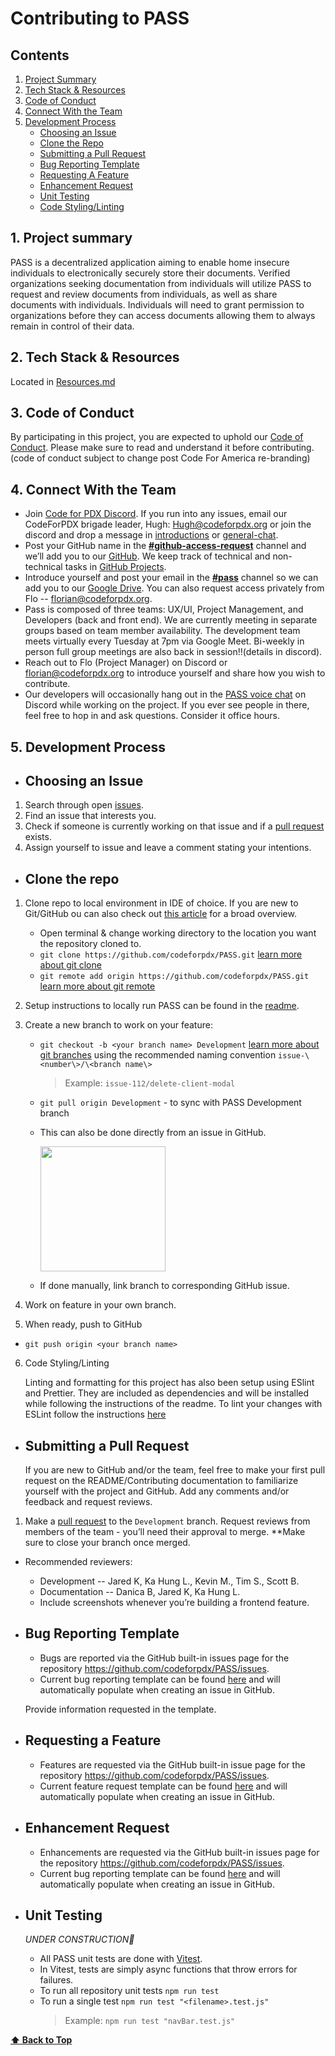 # Contributing to PASS

## Contents

1. [Project Summary](#1-project-summary)
2. [Tech Stack & Resources](#2-tech-stack--resources)
3. [Code of Conduct](#3-code-of-conduct)
4. [Connect With the Team](#4-connect-with-the-team)
5. [Development Process](#5-development-process)
    - [Choosing an Issue](#choosing-an-issue)
    - [Clone the Repo](#clone-the-repo)
    - [Submitting a Pull Request](#submitting-a-pull-request)
    - [Bug Reporting Template](#bug-reporting-template)
    - [Requesting A Feature](#requesting-a-feature)
    - [Enhancement Request](#enhancement-request)
    - [Unit Testing](#unit-testing)
    - [Code Styling/Linting](#code-stylinglinting)
  
## 1. Project summary

PASS is a decentralized application aiming to enable home insecure individuals to electronically securely store their documents. Verified organizations seeking documentation from individuals will utilize PASS to request and review documents from individuals, as well as share documents with individuals. Individuals will need to grant permission to organizations before they can access documents allowing them to always remain in control of their data.

## 2. Tech Stack & Resources

Located in [Resources.md](./RESOURCES.md)

## 3. Code of Conduct

By participating in this project, you are expected to uphold our [Code of Conduct](./CODE_OF_CONDUCT.md). Please make sure to read and understand it before contributing. (code of conduct subject to change post Code For America re-branding)

## 4. Connect With the Team

-  Join [Code for PDX Discord](https://discord.gg/uwqrPpyuap). If you run into any issues, email our CodeForPDX brigade leader, Hugh: Hugh@codeforpdx.org or join the discord and drop a message in [introductions](https://discord.com/channels/1068260532806766733/1075286322530484256) or [general-chat](https://discord.com/channels/1068260532806766733/1068260535080063028).
-  Post your GitHub name in the [**#github-access-request**](https://discord.com/channels/1068260532806766733/1078124139983945858) channel and we’ll add you to our [GitHub](https://github.com/codeforpdx/PASS). We keep track of technical and non-technical tasks in [GitHub Projects](https://github.com/orgs/codeforpdx/projects/3).
- Introduce yourself and post your email in the [**#pass**](https://discord.com/channels/1068260532806766733/1075285803137257544) channel so we can add you to our [Google Drive](https://drive.google.com/drive/u/0/folders/1zTEd34K7Eg7rvg71zS6Uzbwrsct2Lx9E?ths=true). You can also request access privately from Flo -- florian@codeforpdx.org.
-  Pass is composed of three teams: UX/UI, Project Management, and Developers (back and front end). We are currently meeting in separate groups based on team member availability. The development team meets virtually every Tuesday at 7pm via Google Meet. Bi-weekly in person full group meetings are also back in session!!(details in discord).
-  Reach out to Flo (Project Manager) on Discord or florian@codeforpdx.org to introduce yourself and share how you wish to contribute.
-  Our developers will occasionally hang out in the [PASS voice chat](https://discord.com/channels/1068260532806766733/1106779713793433730) on Discord while working on the project. If you ever see people in there, feel free to hop in and ask questions. Consider it office hours.

## 5. Development Process

- ## Choosing an Issue
  
1. Search through open [issues](https://github.com/codeforpdx/PASS/issues).
2. Find an issue that interests you.
3. Check if someone is currently working on that issue and if a [pull request](https://github.com/codeforpdx/PASS/pulls) exists.
4. Assign yourself to issue and leave a comment stating your intentions.
  
- ## Clone the repo

1. Clone repo to local environment in IDE of choice. If you are new to Git/GitHub ou can also check out [this article](https://www.digitalocean.com/community/tutorials/how-to-create-a-pull-request-on-github) for a broad overview.
   - Open terminal & change working directory to the location you want the repository cloned to.
   - `git clone https://github.com/codeforpdx/PASS.git` [learn more about git clone](https://docs.github.com/en/repositories/creating-and-managing-repositories/cloning-a-repository?platform=linux)
   - `git remote add origin https://github.com/codeforpdx/PASS.git` [learn more about git remote](https://docs.github.com/en/get-started/getting-started-with-git/managing-remote-repositories)

2. Setup instructions to locally run PASS can be found in the [readme](../README.md).

3. Create a new branch to work on your feature:
    - `git checkout -b <your branch name> Development` [learn more about git branches](https://www.atlassian.com/git/tutorials/using-branches/git-checkout) using the recommended naming convention `issue-\<number\>/\<branch name\>` 
      > Example: `issue-112/delete-client-modal`
    - `git pull origin Development` - to sync with PASS Development branch
    - This can also be done directly from an issue in GitHub.

      <img src="https://drive.google.com/uc?id=11zUuOYSkv8K0CJE_snet12YSdyLDKP8q" width="200"/>
    - If done manually, link branch to corresponding GitHub issue.

1. Work on feature in your own branch.

2. When ready, push to GitHub

 - `git push origin <your branch name>`
    
6. Code Styling/Linting

   Linting and formatting for this project has also been setup using ESlint and Prettier. They are included as dependencies and will be installed while following the instructions of the readme. To lint your changes with ESLint follow the instructions [here](./README.md#linting)

- ## Submitting a Pull Request
  
   If you are new to GitHub and/or the team, feel free to make your first pull request on the README/Contributing documentation to familiarize yourself with the project and GitHub. Add any comments and/or feedback and request reviews.

1. Make a [pull request](https://docs.github.com/en/pull-requests/collaborating-with-pull-requests/proposing-changes-to-your-work-with-pull-requests/requesting-a-pull-request-review) to the `Development` branch. Request reviews from members of the team - you’ll need their approval to merge. \*\*Make sure to close your branch once merged.

- Recommended reviewers:
  - Development -- Jared K, Ka Hung L., Kevin M., Tim S., Scott B.
  - Documentation -- Danica B, Jared K, Ka Hung L.
  - Include screenshots whenever you’re building a frontend feature.

- ## Bug Reporting Template
  
  - Bugs are reported via the GitHub built-in issues page for the repository https://github.com/codeforpdx/PASS/issues. 
  - Current bug reporting template can be found [here](../.github/ISSUE_TEMPLATE/bug_report.md) and will automatically populate when creating an issue in GitHub.

  Provide information requested in the template.

- ## Requesting a Feature
  
  - Features are requested via the GitHub built-in issue page for the repository https://github.com/codeforpdx/PASS/issues.
  - Current feature request template can be found [here](../.github/ISSUE_TEMPLATE/feature_request.md) and will automatically populate when creating an issue in GitHub.

- ## Enhancement Request

  - Enhancements are requested via the GitHub built-in issues page for the repository https://github.com/codeforpdx/PASS/issues. 
  - Current bug reporting template can be found [here](../.github/ISSUE_TEMPLATE/enhancement_request.md) and will automatically populate when creating an issue in GitHub.
  
- ## Unit Testing 
  
   *UNDER CONSTRUCTION🚧*
  - All PASS unit tests are done with [Vitest](https://vitest.dev/).
  - In Vitest, tests are simply async functions that throw errors for failures.
  - To run all repository unit tests `npm run test`
  - To run a single test `npm run test "<filename>.test.js"` 
    > Example: `npm run test "navBar.test.js"`

**[⬆️ Back to Top](#contributing-to-pass)**